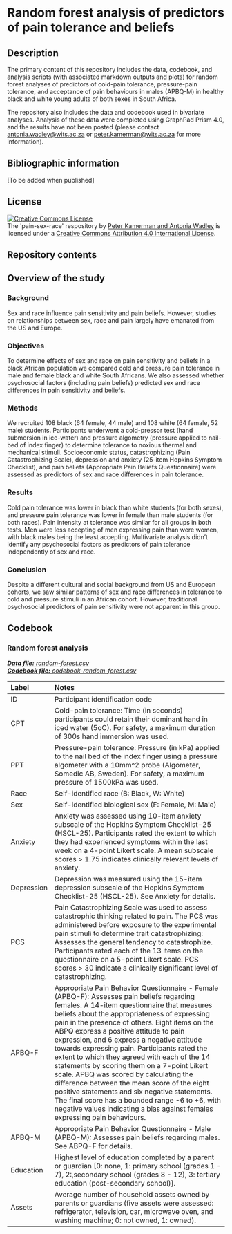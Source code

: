 # Random forest analysis of predictors of pain tolerance and beliefs

## Description
The primary content of this repository includes the data, codebook, and analysis scripts (with associated markdown outputs and plots) for random forest analyses of predictors of cold-pain tolerance, pressure-pain tolerance, and acceptance of pain behaviours in males (APBQ-M) in healthy black and white young adults of both sexes in South Africa. 

The repository also includes the data and codebook used in bivariate analyses. Analysis of these data were completed using GraphPad Prism 4.0, and the results have not been posted (please contact [antonia.wadley@wits.ac.za](mailto:antonia.wadley@wits.ac.za) or [peter.kamerman@wits.ac.za](mailto:peter.kamerman@wits.ac.za) for more information).

## Bibliographic information
[To be added when published]

## License
<a rel="license" href="http://creativecommons.org/licenses/by/4.0/"><img alt="Creative Commons License" style="border-width:0" src="https://i.creativecommons.org/l/by/4.0/88x31.png" /></a><br /><span xmlns:dct="http://purl.org/dc/terms/" property="dct:title">The 'pain-sex-race' respository</span> by <a xmlns:cc="http://creativecommons.org/ns#" href="https://github.com/kamermanpr/pain-sex-race.git" property="cc:attributionName" rel="cc:attributionURL">Peter Kamerman and Antonia Wadley</a> is licensed under a <a rel="license" href="http://creativecommons.org/licenses/by/4.0/">Creative Commons Attribution 4.0 International License</a>.

## Repository contents

## Overview of the study
### Background
Sex and race influence pain sensitivity and pain beliefs. However, studies on relationships between sex, race and pain largely have emanated from the US and Europe. 

### Objectives
To determine effects of sex and race on pain sensitivity and beliefs in a black African population we compared cold and pressure pain tolerance in male and female black and white South Africans. We also assessed whether psychosocial factors (including pain beliefs) predicted sex and race differences in pain sensitivity and beliefs. 

### Methods
We recruited 108 black (64 female, 44 male) and 108 white (64 female, 52 male) students. Participants underwent a cold-pressor test (hand submersion in ice-water) and pressure algometry (pressure applied to nail-bed of index finger) to determine tolerance to noxious thermal and mechanical stimuli. Socioeconomic status, catastrophizing (Pain Catastrophizing Scale), depression and anxiety (25-item Hopkins Symptom Checklist), and pain beliefs (Appropriate Pain Beliefs Questionnaire) were assessed as predictors of sex and race differences in pain tolerance. 

### Results
Cold pain tolerance was lower in black than white students (for both sexes), and pressure pain tolerance was lower in female than male students (for both races). Pain intensity at tolerance was similar for all groups in both tests. Men were less accepting of men expressing pain than were women, with black males being the least accepting. Multivariate analysis didn’t identify any psychosocial factors as predictors of pain tolerance independently of sex and race. 

### Conclusion
Despite a different cultural and social background from US and European cohorts, we saw similar patterns of sex and race differences in tolerance to cold and pressure stimuli in an African cohort. However, traditional psychosocial predictors of pain sensitivity were not apparent in this group. 

## Codebook

### Random forest analysis
[_**Data file:** random-forest.csv_](/data/random-forest.csv)   
[_**Codebook file:** codebook-random-forest.csv_](/data/codebook-random-forest.csv)

| Label      	| Notes                                                                                                                                                                                                                                                                                                                                                                                                                                                                                                                                                                                                                                                                                                                                                         	|
|:------------	|:---------------------------------------------------------------------------------------------------------------------------------------------------------------------------------------------------------------------------------------------------------------------------------------------------------------------------------------------------------------------------------------------------------------------------------------------------------------------------------------------------------------------------------------------------------------------------------------------------------------------------------------------------------------------------------------------------------------------------------------------------------------	|
| ID         	| Participant identification code                                                                                                                                                                                                                                                                                                                                                                                                                                                                                                                                                                                                                                                                                                                               	|
| CPT        	| Cold-pain tolerance: Time (in seconds) participants could retain their dominant hand in iced water (5oC). For safety, a maximum duration of 300s hand immersion was used.                                                                                                                                                                                                                                                                                                                                                                                                                                                                                                                                                                                     	|
| PPT        	| Pressure-pain tolerance: Pressure (in kPa) applied to the nail bed of the index finger using a pressure algometer with a 10mm^2 probe (Algometer, Somedic AB, Sweden). For safety, a maximum pressure of 1500kPa was used.                                                                                                                                                                                                                                                                                                                                                                                                                                                                                                                                     	|
| Race       	| Self-identified race (B: Black, W: White)                                                                                                                                                                                                                                                                                                                                                                                                                                                                                                                                                                                                                                                                                                                     	|
| Sex        	| Self-identified biological sex (F: Female, M: Male)                                                                                                                                                                                                                                                                                                                                                                                                                                                                                                                                                                                                                                                                                                           	|
| Anxiety    	| Anxiety was assessed using 10-item anxiety subscale of the Hopkins Symptom Checklist-25 (HSCL-25). Participants rated the extent to which they had experienced symptoms within the last week on a 4-point Likert scale. A mean subscale scores > 1.75 indicates clinically relevant levels of anxiety.                                                                                                                                                                                                                                                                                                                                                                                                                                                        	|
| Depression 	| Depression was measured using the 15-item depression subscale of the Hopkins Symptom Checklist-25 (HSCL-25). See Anxiety for details.                                                                                                                                                                                                                                                                                                                                                                                                                                                                                                                                                                                                                          	|
| PCS        	| Pain Catastrophizing Scale was used to assess catastrophic thinking related to pain. The PCS was administered before exposure to the experimental pain stimuli to determine trait catastrophizing: Assesses the general tendency to catastrophize. Participants rated each of the 13 items on the questionnaire on a 5-point Likert scale. PCS scores > 30 indicate a clinically significant level of catastrophizing.                                                                                                                                                                                                                                                                                                                                        	|
| APBQ-F     	| Appropriate Pain Behavior Questionnaire - Female (APBQ-F): Assesses pain beliefs regarding females. A 14-item questionnaire that measures beliefs about the appropriateness of expressing pain in the presence of others. Eight items on the ABPQ express a positive attitude to pain expression, and 6 express a negative attitude towards expressing pain. Participants rated the extent to which they agreed with each of the 14 statements by scoring them on a 7-point Likert scale. APBQ was scored by calculating the difference between the mean score of the eight positive statements and six negative statements. The final score has a bounded range -6 to +6, with negative values indicating a bias against females expressing pain behaviours. 	|
| APBQ-M     	| Appropriate Pain Behavior Questionnaire - Male (APBQ-M): Assesses pain beliefs regarding males. See ABPQ-F for details.                                                                                                                                                                                                                                                                                                                                                                                                                                                                                                                                                                                                                                       	|
| Education  	| Highest level of education completed by a parent or guardian [0: none, 1: primary school (grades 1 - 7), 2:,secondary school (grades 8 - 12), 3: tertiary education (post-secondary school)].                                                                                                                                                                                                                                                                                                                                                                                                                                                                                                                                                                  	|
| Assets     	| Average number of household assets owned by parents or guardians (five assets were assessed: refrigerator, television, car, microwave oven, and washing machine; 0: not owned, 1: owned).                                                                                                                                                                                                                                                                                                                                                                                                                                                                                                                                                                     	|

